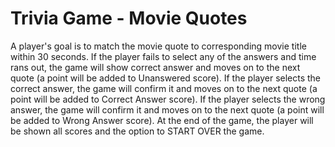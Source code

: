 # Trivia Game - Movie Quotes
A player's goal is to match the movie quote to corresponding movie title within 30 seconds.
If the player fails to select any of the answers and time rans out, the game will show correct answer and moves on to the next quote (a point will be added to Unanswered score).
If the player selects the correct answer, the game will confirm it and moves on to the next quote (a point will be added to Correct Answer score).
If the player selects the wrong answer, the game will confirm it and moves on to the next quote (a point will be added to Wrong Answer score).
At the end of the game, the player will be shown all scores and the option to START OVER the game. 
